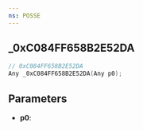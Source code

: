 ```yaml
---
ns: POSSE
---
```

## _0xC084FF658B2E52DA

```c
// 0xC084FF658B2E52DA
Any _0xC084FF658B2E52DA(Any p0);
```

## Parameters
* **p0**:
